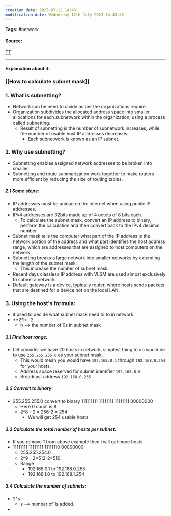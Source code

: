 ```yaml
---
creation date: 2023-07-12 14:43
modification date: Wednesday 12th July 2023 14:43:45
---
```


**Tags:** #network 

#### Source:
[TT](https://www.techtarget.com/searchnetworking/tip/IP-addressing-and-subnetting-Calculate-a-subnet-mask-using-the-hosts-formula)

--------------------------------------

#### Explanation about it:

### [[How to calculate subnet mask]]

### 1. What is subnetting?

* Network can be need to divide as per the organizations require.
* Organization subdivides the allocated address space into smaller allocations for each subnetwork within the organization, using a process called subnetting.
	* Result of subnetting is the number of subnetwork increases, while the number of usable host IP addresses decreases.
		* Each subnetwork is known as an IP subnet.


### 2. Why use subnetting?

* Subnetting enables assigned network addresses to be broken into smaller.
* Subnetting and route summarization work together to make routers more efficient by reducing the size of routing tables.

##### 2.1 Some steps:

* IP addresses must be unique on the internet when using public IP addresses.
* IPv4 addresses are 32bits made up of 4 octets of 8 bits each.
	* To calculate the subnet mask, convert an IP address to binary, perform the calculation and then convert back to the IPv4 decimal number.
* Subnet mask tells the computer what part of the IP address is the network portion of the address and what part identifies the host address range, which are addresses that are assigned to host computers on the network.
* Subnetting breaks a large network into smaller networks by extending the length of the subnet mask.
	* This increase the number of subnet mask
* Recent days classless IP address with VLSM are used almost exclusively to subnet a network.
* Default gateway is a device, typically router, where hosts sends packets that are destined for a device not on the local LAN.

### 3. Using the host's formula:

* it used to decide what subnet mask need to to in network
* **2^h - 2
	* h --> the number of 0s in subnet mask

##### 3.1 Find host range:
* Let consider we have 20 hosts in network, simplest thing to do would be to use `255.255.255.0` as your subnet mask.
	* This would mean you would have `192.168.0.1` through `192.168.0.254` for your hosts.
	* Address space reserved for subnet identifier `192.168.0.0`
	* Broadcast address `192.168.0.255`

##### 3.2 Convert to binary:
* 255.255.255.0 convert to binary 111111111 11111111 11111111 00000000
	* Here 0 count is 8
	* 2^8 - 2 = 256-2 = 254
		* We will get 254 usable hosts

##### 3.3 Calculate the total number of hosts per subnet:
* If you remove 1 from above example then i will get more hosts
* 11111111 11111111 11111110 00000000
	* 255.255.254.0
	* 2^9 - 2=512-2=510
	* Range
		* 192.168.0.1 to 192.168.0.255
		* 192.168.1.0 to 192.168.1.254

##### 3.4 Calculate the number of subnets:
* 2^s
	* s --> number of 1s added.
* 